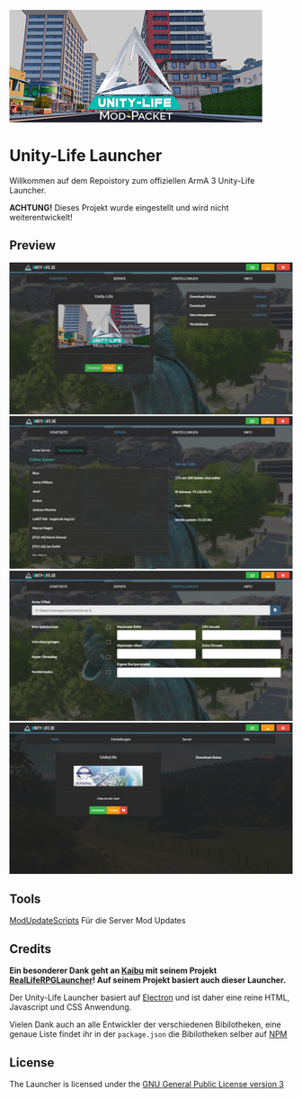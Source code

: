 ![Banner](resources/img/ul.png)

# Unity-Life Launcher

Willkommen auf dem Repoistory zum offiziellen ArmA 3 Unity-Life Launcher.

**ACHTUNG!** Dieses Projekt wurde eingestellt und wird nicht weiterentwickelt!

## Preview

![Preview1](resources/img/github/prev1.jpg)
![Preview2](resources/img/github/prev2.jpg)
![Preview3](resources/img/github/prev3.jpg)
![Preview4](resources/img/github/prev4.jpg)

## Tools
[ModUpdateScripts](https://github.com/lukas-fichtner/ModUpdateScripts)
Für die Server Mod Updates

## Credits

**Ein besonderer Dank geht an [Kaibu](https://github.com/kaibu) mit seinem Projekt [RealLifeRPGLauncher](https://github.com/A3ReallifeRPG/RealLifeRPGLauncher)! Auf seinem Projekt basiert auch dieser Launcher.**

Der Unity-Life Launcher basiert auf [Electron](http://electron.atom.io/) und ist daher eine reine HTML, Javascript und CSS Anwendung.

Vielen Dank auch an alle Entwickler der verschiedenen Bibilotheken, eine genaue Liste findet ihr in der `package.json` die Bibilotheken selber auf [NPM](https://www.npmjs.com/)

## License

The Launcher is licensed under the [GNU General Public License version 3](https://opensource.org/licenses/GPL-3.0)